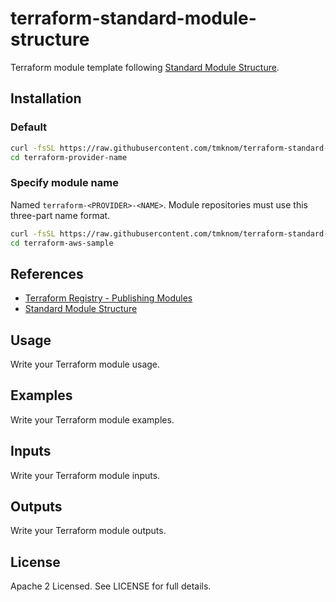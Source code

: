 # terraform-standard-module-structure

Terraform module template following [Standard Module Structure](https://www.terraform.io/docs/modules/create.html#standard-module-structure).

## Installation

### Default

```sh
curl -fsSL https://raw.githubusercontent.com/tmknom/terraform-standard-module-structure/master/install | sh -s
cd terraform-provider-name
```

### Specify module name

Named `terraform-<PROVIDER>-<NAME>`. Module repositories must use this three-part name format.

```sh
curl -fsSL https://raw.githubusercontent.com/tmknom/terraform-standard-module-structure/master/install | sh -s terraform-aws-sample
cd terraform-aws-sample
```

## References

- [Terraform Registry - Publishing Modules](https://www.terraform.io/docs/registry/modules/publish.html)
- [Standard Module Structure](https://www.terraform.io/docs/modules/create.html#standard-module-structure)

## Usage

Write your Terraform module usage.

## Examples

Write your Terraform module examples.


## Inputs

Write your Terraform module inputs.

## Outputs

Write your Terraform module outputs.

## License

Apache 2 Licensed. See LICENSE for full details.
